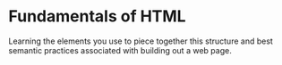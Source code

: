 # Fundamentals of HTML

Learning the elements you use to piece together this structure and best semantic practices associated with building out a web page.